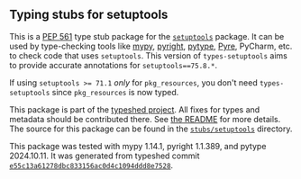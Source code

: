## Typing stubs for setuptools

This is a [PEP 561](https://peps.python.org/pep-0561/)
type stub package for the [`setuptools`](https://github.com/pypa/setuptools) package.
It can be used by type-checking tools like
[mypy](https://github.com/python/mypy/),
[pyright](https://github.com/microsoft/pyright),
[pytype](https://github.com/google/pytype/),
[Pyre](https://pyre-check.org/),
PyCharm, etc. to check code that uses `setuptools`. This version of
`types-setuptools` aims to provide accurate annotations for
`setuptools==75.8.*`.

If using `setuptools >= 71.1` *only* for `pkg_resources`,
you don't need `types-setuptools` since `pkg_resources` is now typed.

This package is part of the [typeshed project](https://github.com/python/typeshed).
All fixes for types and metadata should be contributed there.
See [the README](https://github.com/python/typeshed/blob/main/README.md)
for more details. The source for this package can be found in the
[`stubs/setuptools`](https://github.com/python/typeshed/tree/main/stubs/setuptools)
directory.

This package was tested with
mypy 1.14.1,
pyright 1.1.389,
and pytype 2024.10.11.
It was generated from typeshed commit
[`e55c13a61278dbc833156ac0d4c1094ddd8e7528`](https://github.com/python/typeshed/commit/e55c13a61278dbc833156ac0d4c1094ddd8e7528).